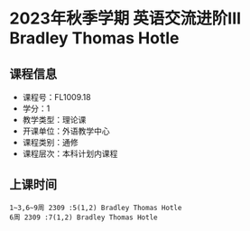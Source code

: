 # 2023年秋季学期 英语交流进阶III Bradley Thomas Hotle






## 课程信息

- 课程号：FL1009.18
- 学分：1
- 教学类型：理论课
- 开课单位：外语教学中心
- 课程类别：通修
- 课程层次：本科计划内课程

## 上课时间

```
1~3,6~9周 2309 :5(1,2) Bradley Thomas Hotle
6周 2309 :7(1,2) Bradley Thomas Hotle
```

